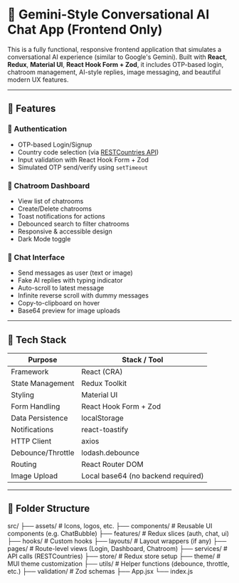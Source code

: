 # 💬 Gemini-Style Conversational AI Chat App (Frontend Only)

This is a fully functional, responsive frontend application that simulates a conversational AI experience (similar to Google's Gemini). Built with **React**, **Redux**, **Material UI**, **React Hook Form + Zod**, it includes OTP-based login, chatroom management, AI-style replies, image messaging, and beautiful modern UX features.

---

## 🚀 Features

### 🔐 Authentication

- OTP-based Login/Signup
- Country code selection (via [RESTCountries API](https://restcountries.com/))
- Input validation with React Hook Form + Zod
- Simulated OTP send/verify using `setTimeout`

### 💬 Chatroom Dashboard

- View list of chatrooms
- Create/Delete chatrooms
- Toast notifications for actions
- Debounced search to filter chatrooms
- Responsive & accessible design
- Dark Mode toggle

### 🧠 Chat Interface

- Send messages as user (text or image)
- Fake AI replies with typing indicator
- Auto-scroll to latest message
- Infinite reverse scroll with dummy messages
- Copy-to-clipboard on hover
- Base64 preview for image uploads

---

## 🧱 Tech Stack

| Purpose              | Stack / Tool                         |
|----------------------|--------------------------------------|
| Framework            | React (CRA)                          |
| State Management     | Redux Toolkit                        |
| Styling              | Material UI                          |
| Form Handling        | React Hook Form + Zod                |
| Data Persistence     | localStorage                         |
| Notifications        | react-toastify                       |
| HTTP Client          | axios                                |
| Debounce/Throttle    | lodash.debounce                      |
| Routing              | React Router DOM                     |
| Image Upload         | Local base64 (no backend required)   |

---

## 📂 Folder Structure

src/
├── assets/ # Icons, logos, etc.
├── components/ # Reusable UI components (e.g. ChatBubble)
├── features/ # Redux slices (auth, chat, ui)
├── hooks/ # Custom hooks
├── layouts/ # Layout wrappers (if any)
├── pages/ # Route-level views (Login, Dashboard, Chatroom)
├── services/ # API calls (RESTCountries)
├── store/ # Redux store setup
├── theme/ # MUI theme customization
├── utils/ # Helper functions (debounce, throttle, etc.)
├── validation/ # Zod schemas
├── App.jsx
└── index.js
